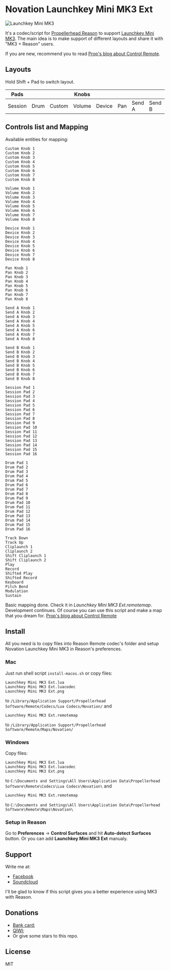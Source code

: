 # Novation Launchkey Mini MK3 Ext

![Launchkey Mini MK3](https://novationmusic.com/sites/novation/files/LKM-overhead-1018-530.png)

It's a codec/script for [Propellerhead Reason](https://www.reasonstudios.com/en/reason) to support [Launchkey Mini MK3](https://novationmusic.com/en/keys/launchkey-mini).
The main idea is to make support of different layouts and share it with "MK3 + Reason" users.

If you are new, recommend you to read [Prop's blog about Control Remote](https://www.reasonstudios.com/blog/control-remote).


## Layouts

Hold Shift + Pad to switch layout.

|Pads|||Knobs||||||
|--|--|--|--|--|--|--|--|--|
|Session|Drum|Custom|Volume|Device|Pan|Send A|Send B|Custom|

## Controls list and Mapping

Available entities for mapping:
```
Custom Knob 1
Custom Knob 2
Custom Knob 3
Custom Knob 4
Custom Knob 5
Custom Knob 6
Custom Knob 7
Custom Knob 8

Volume Knob 1
Volume Knob 2
Volume Knob 3
Volume Knob 4
Volume Knob 5
Volume Knob 6
Volume Knob 7
Volume Knob 8

Device Knob 1
Device Knob 2
Device Knob 3
Device Knob 4
Device Knob 5
Device Knob 6
Device Knob 7
Device Knob 8

Pan Knob 1
Pan Knob 2
Pan Knob 3
Pan Knob 4
Pan Knob 5
Pan Knob 6
Pan Knob 7
Pan Knob 8

Send A Knob 1
Send A Knob 2
Send A Knob 3
Send A Knob 4
Send A Knob 5
Send A Knob 6
Send A Knob 7
Send A Knob 8

Send B Knob 1
Send B Knob 2
Send B Knob 3
Send B Knob 4
Send B Knob 5
Send B Knob 6
Send B Knob 7
Send B Knob 8

Session Pad 1
Session Pad 2
Session Pad 3
Session Pad 4
Session Pad 5
Session Pad 6
Session Pad 7
Session Pad 8
Session Pad 9
Session Pad 10
Session Pad 11
Session Pad 12
Session Pad 13
Session Pad 14
Session Pad 15
Session Pad 16

Drum Pad 1
Drum Pad 2
Drum Pad 3
Drum Pad 4
Drum Pad 5
Drum Pad 6
Drum Pad 7
Drum Pad 8
Drum Pad 9
Drum Pad 10
Drum Pad 11
Drum Pad 12
Drum Pad 13
Drum Pad 14
Drum Pad 15
Drum Pad 16

Track Down
Track Up
Cliplaunch 1
Cliplaunch 2
Shift Cliplaunch 1
Shift Cliplaunch 2
Play
Record
Shifted Play
Shifted Record
Keyboard
Pitch Bend
Modulation
Sustain
```
Basic mapping done. Check it in *Launchkey Mini MK3 Ext.remotemap*.
Development continues.
Of course you can use this script and make a map that you dream for.
[Prop's blog about Control Remote](https://www.reasonstudios.com/blog/control-remote)

## Install

All you need is to copy files into Reason Remote codec's folder
and setup Novation Launchkey Mini MK3 in Reason's preferences.

### Mac

Just run shell script `install-macos.sh` or copy files:

```
Launchkey Mini MK3 Ext.lua
Launchkey Mini MK3 Ext.luacodec
Launchkey Mini MK3 Ext.png
```
to
`/Library/Application Support/Propellerhead Software/Remote/Codecs/Lua Codecs/Novation/`
and
```
Launchkey Mini MK3 Ext.remotemap
```
to
`/Library/Application Support/Propellerhead Software/Remote/Maps/Novation/`

### Windows

Copy files:
```
Launchkey Mini MK3 Ext.lua
Launchkey Mini MK3 Ext.luacodec
Launchkey Mini MK3 Ext.png
```
to
`C:\Documents and Settings\All Users\Application Data\Propellerhead Software\Remote\Codecs\Lua Codecs\Novation\`
and
```
Launchkey Mini MK3 Ext.remotemap
```
to
`C:\Documents and Settings\All Users\Application Data\Propellerhead Software\Remote\Maps\Novation\`

### Setup in Reason

Go to **Preferences** -> **Control Surfaces** and hit **Auto-detect Surfaces** button.
Or you can add **Launchkey Mini MK3 Ext** manualy.

## Support

Write me at:
- [Facebook](https://www.facebook.com/ekzitplanet/)
- [Soundcloud](https://soundcloud.com/ekzitplanet)

I'll be glad to know if this script gives you a better experience using MK3 with Reason.

## Donations

- [Bank card](https://money.alfabank.ru/p2p/web/transfer/vshevchenko9518);
- [QIWI](qiwi.com/n/DREAS236);
- Or give some stars to this repo.

## License

MIT
